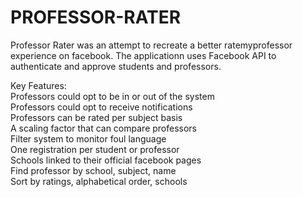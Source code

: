 <html>
<p>
	<h1> PROFESSOR-RATER</h1>
Professor Rater was an attempt to recreate a better ratemyprofessor experience on facebook. The applicationn uses Facebook API to authenticate and approve students and professors.
</p>

Key Features: <br>
Professors could opt to be in or out of the system <br>
Professors could opt to receive notifications <br>
Professors can be rated per subject basis <br>
A scaling factor that can compare professors <br>
Filter system to monitor foul language <br>
One registration per student or professor <br>
Schools linked to their official facebook pages <br>
Find professor by school, subject, name <br>
Sort by ratings, alphabetical order, schools <br>
</html>